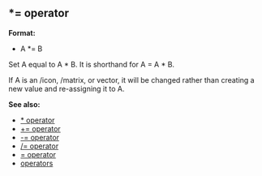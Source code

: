 ## \*= operator

**Format:**
+   A \*= B


Set A equal to A \* B. It is shorthand for A = A \* B.


If A is an /icon, /matrix, or vector, it will be changed rather
than creating a new value and re-assigning it to A.

**See also:**
+   [\* operator](/ref/operator/*.md) 
+   [+= operator](/ref/operator/+=.md) 
+   [-= operator](/ref/operator/-=.md) 
+   [/= operator](/ref/operator//=.md) 
+   [= operator](/ref/operator/=.md) 
+   [operators](/ref/operator.md) <!-- -->